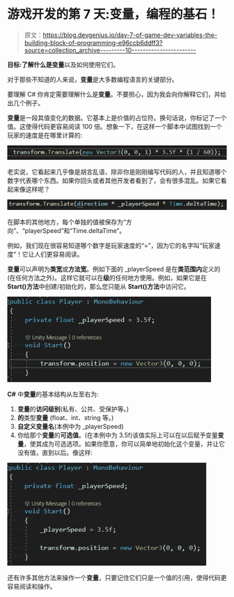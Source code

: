 # 游戏开发的第 7 天:变量，编程的基石！

> 原文：<https://blog.devgenius.io/day-7-of-game-dev-variables-the-building-block-of-programming-e96ccb6ddff3?source=collection_archive---------10----------------------->

**目标:**了解什么是**变量**以及如何使用它们。

对于那些不知道的人来说，**变量**是大多数编程语言的关键部分。

要理解 C# 你肯定需要理解什么是**变量**。不要担心，因为我会向你解释它们，并给出几个例子。

**变量**是一段其值变化的数据。它基本上是价值的占位符。换句话说，你标记了一个值。这使得代码更容易阅读 100 倍。想象一下，在这样一个脚本中试图找到一个玩家的速度是在哪里计算的:

![](img/2f180253a9b49d5528d0974644bd1267.png)

老实说，它看起来几乎像是胡言乱语，除非你是刚刚编写代码的人，并且知道哪个数字代表哪个东西。如果你回头或者其他开发者看到了，会有很多混乱。如果它看起来像这样呢？

![](img/9fa1178341221c627496e782c05fbd2c.png)

在脚本的其他地方，每个单独的值被保存为“方向”、“playerSpeed”和“Time.deltaTime”。

例如，我们现在很容易知道哪个数字是玩家速度的“=”，因为它的名字叫“玩家速度”！它让人们更容易阅读。

**变量**可以声明为**类宽**或**方法宽**。例如下面的 _playerSpeed 是在**类范围内**定义的(在任何方法之外)。这样它就可以在**级**的任何地方使用。例如，如果它是在 **Start()方法**中创建/初始化的，那么您只能从 **Start()方法**中访问它。

![](img/27cc2fc5e07fa85687dbde77dd4e48c5.png)

**C#** 中**变量**的基本结构从左至右为:

1.  **变量**的**访问级别**(私有、公共、受保护等。)
2.  **的**类型**变量** (float、int、string 等。)
3.  **自定义变量名**(本例中为 _playerSpeed)
4.  你给那个**变量**的**可选值**。(在本例中为 3.5f)该值实际上可以在以后赋予变量**变量**，使其成为可选选项。如果你愿意，你可以简单地初始化这个变量，并让它没有值，直到以后。像这样:

![](img/ce2dac1bd7a80b6433d22b205ae062e6.png)

还有许多其他方法来操作一个**变量**，只要记住它们只是一个值的引用，使得代码更容易阅读和操作。